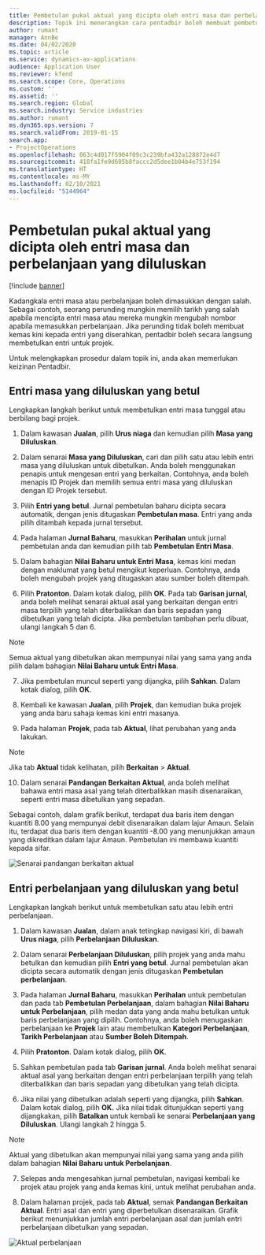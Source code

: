 ```yaml
---
title: Pembetulan pukal aktual yang dicipta oleh entri masa dan perbelanjaan yang diluluskan
description: Topik ini menerangkan cara pentadbir boleh membuat pembetulan tunggal atau pukal kepada entri masa atau perbelanjaan yang telah diluluskan jika pengebilan tidak lengkap.
author: rumant
manager: AnnBe
ms.date: 04/02/2020
ms.topic: article
ms.service: dynamics-ax-applications
audience: Application User
ms.reviewer: kfend
ms.search.scope: Core, Operations
ms.custom: ''
ms.assetid: ''
ms.search.region: Global
ms.search.industry: Service industries
ms.author: rumant
ms.dyn365.ops.version: 7
ms.search.validFrom: 2019-01-15
search.app:
- ProjectOperations
ms.openlocfilehash: 063c4d017f5904f09c3c239bfa432a128872e4d7
ms.sourcegitcommit: 418fa1fe9d605b8faccc2d5dee1b04b4e753f194
ms.translationtype: HT
ms.contentlocale: ms-MY
ms.lasthandoff: 02/10/2021
ms.locfileid: "5144964"
---
```

# <a name="bulk-corrections-of-actuals-created-by-approved-time-and-expense-entries"></a>Pembetulan pukal aktual yang dicipta oleh entri masa dan perbelanjaan yang diluluskan

[!include [banner](../includes/psa-now-project-operations.md)]

Kadangkala entri masa atau perbelanjaan boleh dimasukkan dengan salah. Sebagai contoh, seorang perunding mungkin memilih tarikh yang salah apabila mencipta entri masa atau mereka mungkin mengubah nombor apabila memasukkan perbelanjaan. Jika perunding tidak boleh membuat kemas kini kepada entri yang diserahkan, pentadbir boleh secara langsung membetulkan entri untuk projek.

Untuk melengkapkan prosedur dalam topik ini, anda akan memerlukan keizinan Pentadbir.

## <a name="correct-approved-time-entries"></a>Entri masa yang diluluskan yang betul     

Lengkapkan langkah berikut untuk membetulkan entri masa tunggal atau berbilang bagi projek.

1. Dalam kawasan **Jualan**, pilih **Urus niaga** dan kemudian pilih **Masa yang Diluluskan**. 

2. Dalam senarai **Masa yang Diluluskan**, cari dan pilih satu atau lebih entri masa yang diluluskan untuk dibetulkan. Anda boleh menggunakan penapis untuk mengesan entri yang berkaitan. Contohnya, anda boleh menapis ID Projek dan memilih semua entri masa yang diluluskan dengan ID Projek tersebut.

3. Pilih **Entri yang betul**. Jurnal pembetulan baharu dicipta secara automatik, dengan jenis ditugaskan **Pembetulan masa**. Entri yang anda pilih ditambah kepada jurnal tersebut. 

4. Pada halaman **Jurnal Baharu**, masukkan **Perihalan** untuk jurnal pembetulan anda dan kemudian pilih tab **Pembetulan Entri Masa**.  
5. Dalam bahagian **Nilai Baharu untuk Entri Masa**, kemas kini medan dengan maklumat yang betul mengikut keperluan. Contohnya, anda boleh mengubah projek yang ditugaskan atau sumber boleh ditempah.

6. Pilih **Pratonton**. Dalam kotak dialog, pilih **OK**. Pada tab **Garisan jurnal**, anda boleh melihat senarai aktual asal yang berkaitan dengan entri masa terpilih yang telah diterbalikkan dan baris sepadan yang dibetulkan yang telah dicipta. Jika pembetulan tambahan perlu dibuat, ulangi langkah 5 dan 6. 

> [!NOTE]
> Semua aktual yang dibetulkan akan mempunyai nilai yang sama yang anda pilih dalam bahagian **Nilai Baharu untuk Entri Masa**.

7. Jika pembetulan muncul seperti yang dijangka, pilih **Sahkan**. Dalam kotak dialog, pilih **OK**.

8. Kembali ke kawasan **Jualan**, pilih **Projek**, dan kemudian buka projek yang anda baru sahaja kemas kini entri masanya. 

9. Pada halaman **Projek**, pada tab **Aktual**, lihat perubahan yang anda lakukan. 

> [!NOTE]
> Jika tab **Aktual** tidak kelihatan, pilih **Berkaitan** > **Aktual**.  

10. Dalam senarai **Pandangan Berkaitan Aktual**, anda boleh melihat bahawa entri masa asal yang telah diterbalikkan masih disenaraikan, seperti entri masa dibetulkan yang sepadan. 

Sebagai contoh, dalam grafik berikut, terdapat dua baris item dengan kuantiti 8.00 yang mempunyai debit disenaraikan dalam lajur Amaun. Selain itu, terdapat dua baris item dengan kuantiti -8.00 yang menunjukkan amaun yang dikreditkan dalam lajur Amaun. Pembetulan ini membawa kuantiti kepada sifar.

![Senarai pandangan berkaitan aktual](https://github.com/MicrosoftDocs/dynamics-365-customer-engagement-pr/blob/bulk-corrections-actuals-created-by-approved-time-expense-entries.md/time-actuals.png)
 
## <a name="correct-approved-expense-entries"></a>Entri perbelanjaan yang diluluskan yang betul

Lengkapkan langkah berikut untuk membetulkan satu atau lebih entri perbelanjaan. 

1. Dalam kawasan **Jualan**, dalam anak tetingkap navigasi kiri, di bawah **Urus niaga**, pilih **Perbelanjaan Diluluskan**.

2. Dalam senarai **Perbelanjaan Diluluskan**, pilih projek yang anda mahu betulkan dan kemudian pilih **Entri yang betul**. Jurnal pembetulan akan dicipta secara automatik dengan jenis ditugaskan **Pembetulan perbelanjaan**. 

3. Pada halaman **Jurnal Baharu**, masukkan **Perihalan** untuk pembetulan dan pada tab **Pembetulan Perbelanjaan**, dalam bahagian **Nilai Baharu untuk Perbelanjaan**, pilih medan data yang anda mahu betulkan untuk baris perbelanjaan yang dipilih. Contohnya, anda boleh menugaskan perbelanjaan ke **Projek** lain atau membetulkan **Kategori Perbelanjaan**, **Tarikh Perbelanjaan** atau **Sumber Boleh Ditempah**.

4. Pilih **Pratonton**. Dalam kotak dialog, pilih **OK**. 

5. Sahkan pembetulan pada tab **Garisan jurnal**. Anda boleh melihat senarai aktual asal yang berkaitan dengan entri perbelanjaan terpilih yang telah diterbalikkan dan baris sepadan yang dibetulkan yang telah dicipta.

6. Jika nilai yang dibetulkan adalah seperti yang dijangka, pilih **Sahkan**. Dalam kotak dialog, pilih **OK.** Jika nilai tidak ditunjukkan seperti yang dijangkakan, pilih **Batalkan** untuk kembali ke senarai **Perbelanjaan yang Diluluskan**. Ulangi langkah 2 hingga 5. 

> [!NOTE]
> Aktual yang dibetulkan akan mempunyai nilai yang sama yang anda pilih dalam bahagian **Nilai Baharu untuk Perbelanjaan**.

7. Selepas anda mengesahkan jurnal pembetulan, navigasi kembali ke projek atau projek yang anda kemas kini, untuk melihat perubahan anda.  

8. Dalam halaman projek, pada tab **Aktual**, semak **Pandangan Berkaitan Aktual**. Entri asal dan entri yang diperbetulkan disenaraikan. Grafik berikut menunjukkan jumlah entri perbelanjaan asal dan jumlah entri perbelanjaan dibetulkan yang sepadan. 

![Aktual perbelanjaan](https://user-images.githubusercontent.com/60806505/77122219-4cd52900-69fa-11ea-8349-ccd2ffebf640.png)
